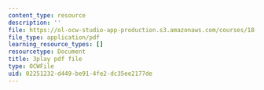 ```yaml
---
content_type: resource
description: ''
file: https://ol-ocw-studio-app-production.s3.amazonaws.com/courses/18-03sc-differential-equations-fall-2011/02251232d449be914fe2dc35ee2177de_jOBBwI4CYjM.pdf
file_type: application/pdf
learning_resource_types: []
resourcetype: Document
title: 3play pdf file
type: OCWFile
uid: 02251232-d449-be91-4fe2-dc35ee2177de
---
```

